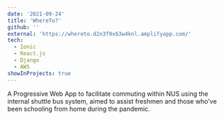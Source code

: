 ```yaml
---
date: '2021-09-24'
title: 'WhereTo?'
github: ''
external: 'https://whereto.d2n3f9x63w4knl.amplifyapp.com/'
tech:
  - Ionic
  - React.js
  - Django
  - AWS
showInProjects: true
---
```


A Progressive Web App to facilitate commuting within NUS using the internal shuttle bus system, aimed to assist freshmen and those who've been schooling from home during the pandemic.
